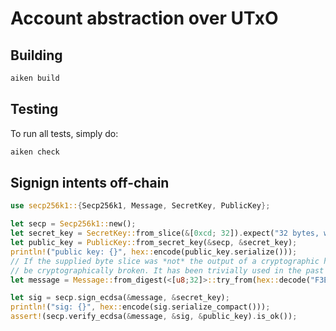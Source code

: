 # Account abstraction over UTxO

## Building

```sh
aiken build
```

## Testing

To run all tests, simply do:

```sh
aiken check
```

## Signign intents off-chain

```rust
use secp256k1::{Secp256k1, Message, SecretKey, PublicKey};

let secp = Secp256k1::new();
let secret_key = SecretKey::from_slice(&[0xcd; 32]).expect("32 bytes, within curve order");
let public_key = PublicKey::from_secret_key(&secp, &secret_key);
println!("public key: {}", hex::encode(public_key.serialize()));
// If the supplied byte slice was *not* the output of a cryptographic hash function this would
// be cryptographically broken. It has been trivially used in the past to execute attacks.
let message = Message::from_digest(<[u8;32]>::try_from(hex::decode("F3ED7593CEB7D8F42A3020DBA87226B3450DAE488B1D0A2E1FA4BB6E29F09368").unwrap()).unwrap());

let sig = secp.sign_ecdsa(&message, &secret_key);
println!("sig: {}", hex::encode(sig.serialize_compact()));
assert!(secp.verify_ecdsa(&message, &sig, &public_key).is_ok());
```